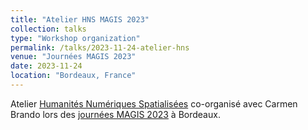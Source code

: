 ```yaml
---
title: "Atelier HNS MAGIS 2023"
collection: talks
type: "Workshop organization"
permalink: /talks/2023-11-24-atelier-hns
venue: "Journées MAGIS 2023"
date: 2023-11-24
location: "Bordeaux, France"
---
```




Atelier <a href="https://hns-magis.github.io/2023-11-06-atelier-journees-magis2023/">Humanités Numériques Spatialisées</a> co-organisé avec Carmen Brando lors des <a href="https://journeesmagis.sciencesconf.org">journées MAGIS 2023</a> à Bordeaux.

